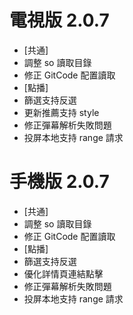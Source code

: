# 電視版 2.0.7

* [共通]
* 調整 so 讀取目錄
* 修正 GitCode 配置讀取
* [點播]
* 篩選支持反選
* 更新推薦支持 style
* 修正彈幕解析失敗問題
* 投屏本地支持 range 請求

# 手機版 2.0.7

* [共通]
* 調整 so 讀取目錄
* 修正 GitCode 配置讀取
* [點播]
* 篩選支持反選
* 優化詳情頁連結點擊
* 修正彈幕解析失敗問題
* 投屏本地支持 range 請求